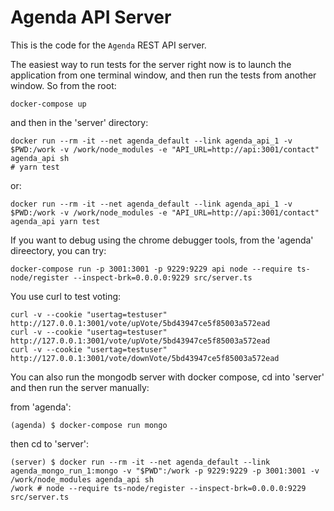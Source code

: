 Agenda API Server
==================

This is the code for the `Agenda` REST API server.

The easiest way to run tests for the server right now is to 
launch the application from one terminal window, and then 
run the tests from another window. So from the root:

    docker-compose up

and then in the 'server' directory:

    docker run --rm -it --net agenda_default --link agenda_api_1 -v $PWD:/work -v /work/node_modules -e "API_URL=http://api:3001/contact" agenda_api sh
    # yarn test

or:

    docker run --rm -it --net agenda_default --link agenda_api_1 -v $PWD:/work -v /work/node_modules -e "API_URL=http://api:3001/contact" agenda_api yarn test

If you want to debug using the chrome debugger tools, from the 'agenda' direectory,  you can try:

    docker-compose run -p 3001:3001 -p 9229:9229 api node --require ts-node/register --inspect-brk=0.0.0.0:9229 src/server.ts 
   
You use curl to test voting:

    curl -v --cookie "usertag=testuser" http://127.0.0.1:3001/vote/upVote/5bd43947ce5f85003a572ead
    curl -v --cookie "usertag=testuser" http://127.0.0.1:3001/vote/upVote/5bd43947ce5f85003a572ead
    curl -v --cookie "usertag=testuser" http://127.0.0.1:3001/vote/downVote/5bd43947ce5f85003a572ead

You can also run the mongodb server with docker compose, cd into 'server' and then run the server manually:

from 'agenda':

    (agenda) $ docker-compose run mongo

then cd to 'server':

    (server) $ docker run --rm -it --net agenda_default --link agenda_mongo_run_1:mongo -v "$PWD":/work -p 9229:9229 -p 3001:3001 -v /work/node_modules agenda_api sh
    /work # node --require ts-node/register --inspect-brk=0.0.0.0:9229 src/server.ts 

